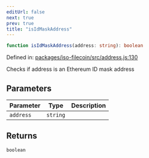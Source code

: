 ```yaml
---
editUrl: false
next: true
prev: true
title: "isIdMaskAddress"
---
```


```ts
function isIdMaskAddress(address: string): boolean
```

Defined in: [packages/iso-filecoin/src/address.js:130](https://github.com/hugomrdias/filecoin/blob/785c3411e0df74cabd3b2718e9d4a52c466ba914/packages/iso-filecoin/src/address.js#L130)

Checks if address is an Ethereum ID mask address

## Parameters

| Parameter | Type | Description |
| ------ | ------ | ------ |
| `address` | `string` |  |

## Returns

`boolean`
